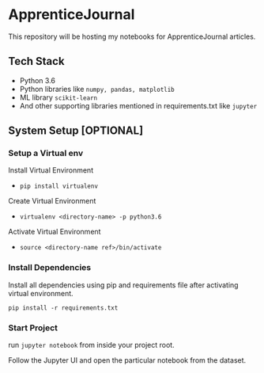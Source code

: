# ApprenticeJournal

This repository will be hosting my notebooks for ApprenticeJournal articles.

## Tech Stack

- Python 3.6 
- Python libraries like `numpy, pandas, matplotlib`
- ML library `scikit-learn`
- And other supporting libraries mentioned in requirements.txt like `jupyter`

## System Setup [OPTIONAL]

### Setup a Virtual env
Install Virtual Environment
  - `pip install virtualenv`

Create Virtual Environment
  - `virtualenv <directory-name> -p python3.6`
  
Activate Virtual Environment
  - `source <directory-name ref>/bin/activate`
  
### Install Dependencies

Install all dependencies using pip and requirements file after activating virtual environment.

`pip install -r requirements.txt`

### Start Project

run `jupyter notebook` from inside your project root.

Follow the Jupyter UI and open the particular notebook from the dataset.
